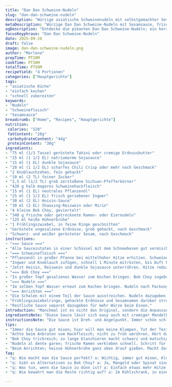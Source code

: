 ```yaml
---
title: "Dan Dan Schweine-Nudeln"
slug: "dan-dan-schweine-nudeln"
description: "Würzige asiatische Schweinenudeln mit selbstgemachter Sesamsauce, frischem Bok Choy und pikantem Chili Crisp. Alternativ mit Erdnussbutter zubereitet, ergänzt durch frisch gehackten Ingwer und Knoblauch. Die Sauce wird eingekocht, bis sie dick und aromatisch ist. Zart gegarter Schweinehackbraten mit scharfem Sichuan-Pfeffer. Frische Ramen oder Eiernudeln, al dente gekocht. Bok Choy wird kurz blanchiert, noch knackig aber weich. Garniert mit gerösteten Erdnüssen und schwarzen/weißen Sesamsamen. Für ausgewogene Texturen, würzige Tiefe, herzhafte Umami-Explosion. Flexibel mit Gemüsevariationen oder veganer Sauce."
metaDescription: "Würzige Dan Dan Schweine-Nudeln mit Sesamsauce, frischem Bok Choy und scharfem Chili Crisp; perfektes Umami-Erlebnis für den Gaumen."
ogDescription: "Entdecke die pikanten Dan Dan Schweine-Nudeln; ein herzhaftes Gericht mit vielen Aromen und variablen Zutaten; perfektes Abendessen."
focusKeyphrase: "Dan Dan Schweine-Nudeln"
date: 2025-09-26
draft: false
image: dan-dan-schweine-nudeln.png
author: "Marlena"
prepTime: PT20M
cookTime: PT30M
totalTime: PT50M
recipeYield: "4 Portionen"
categories: ["Hauptgerichte"]
tags:
- "asiatische Küche"
- "einfach kochen"
- "schnell zubereiten"
keywords:
- "Nudeln"
- "Schweinefleisch"
- "Sesamsauce"
breadcrumb: ["Home", "Recipes", "Hauptgerichte"]
nutrition: 
 calories: "520"
 fatContent: "28g"
 carbohydrateContent: "44g"
 proteinContent: "30g"
ingredients:
- "75 ml (1/3 Tasse) geröstete Tahini oder cremige Erdnussbutter"
- "25 ml (1 1/2 EL) natriumarme Sojasauce"
- "15 ml (1 EL) dunkle Sojasauce"
- "20 ml (1 1/2 EL) scharfes Chili Crisp oder mehr nach Geschmack"
- "2 Knoblauchzehen, fein gehackt"
- "10 ml (2 TL) feiner Zucker"
- "2,5 ml (1/2 TL) grob zerstoßene Sichuan-Pfefferkörner"
- "420 g halb mageres Schweinehackfleisch"
- "15 ml (1 EL) neutrales Pflanzenöl"
- "25 ml (1 1/2 EL) frisch geriebener Ingwer"
- "30 ml (2 EL) Hoisin-Sauce"
- "30 ml (2 EL) Shaoxing-Reiswein oder Mirin"
- "4 kleine Bok Choy, geviertelt"
- "340 g frische oder getrocknete Ramen- oder Eiernudeln"
- "125 ml heiße Hühnerbrühe"
- "1 Frühlingszwiebel, in feine Ringe geschnitten"
- "Geröstete ungesalzene Erdnüsse, grob gehackt, nach Geschmack"
- "Schwarz- und weißer gerösteter Sesam, nach Geschmack"
instructions:
- "=== Sauce ==="
- "Alle Saucezutaten in einer Schüssel mit dem Schneebesen gut vermischen, bis die Paste schön glatt ist. Die Tahini oder Erdnussbutter bestimmt Textur und Geschmack, beim ersten Mal besser vorsichtig dosieren. Sauce beiseite stellen, entfaltet später Aroma."
- "=== Schweinefleisch ==="
- "Pflanzenöl in großer Pfanne bei mittelhoher Hitze erhitzen. Schweinehack zugeben. Mit Holzlöffel zerpflücken, geduldig anbraten, bis erste braune Stellen sichtbar und Flüssigkeit verdampft — ca. 7-9 Minuten. Wichtiger Punkt: Nicht zu früh rühren, damit sich Röstaromen bilden."
- "Ingwer und Knoblauch zufügen, schnell 1 Minute mitrösten, bis Duft kräftig. Gefahr: Knoblauchverbrennung vermeiden, sonst bitter."
- "Jetzt Hoisin, Reiswein und dunkle Sojasauce unterrühren. Hitze reduzieren, Flüssigkeit bei leichter Knistern langsam einkochen lassen, bis dicklich-glänzende Sauce am Fleisch haftet. Mindestens 5 Minuten. Mit Sichuan-Pfeffer würzen; frisch zerstoßen, sonst verliert Aroma. Abschmecken, bei Bedarf nachwürzen."
- "=== Bok Choy ==="
- "In großer Topf gesalzenes Wasser zum Kochen bringen. Bok Choy zugeben und nur 2-2 1/2 Minuten blanchieren, bis die Blattstiele zart aber noch knackig sind. Farbe leuchtend grün. Sofort mit Schaumlöffel herausheben, auf Teller abtropfen lassen, sonst werden sie matschig."
- "=== Nudeln ==="
- "Im selben Topf Wasser erneut zum Kochen bringen. Nudeln nach Packungsanleitung etwa 2-3 Minuten al dente garen. Wenn frische Ramen, schneller beobachten, damit sie nicht zusammenkleben. Vorgang: Abschütten, kurz kalt abschrecken, sonst verkleben Nudeln in der Schüssel."
- "=== Anrichten ==="
- "Die Schalen mit einem Teil der Sauce ausstreichen. Nudeln dazugeben. Schweinefleisch darauf verteilen, Bok Choy daneben legen. Heißer Hühnerbrühe über Nudeln und Gemüse gießen, um alles zu verbinden und leichter zu machen."
- "Frühlingszwiebelringe, gehackte Erdnüsse und Sesamsamen darüber streuen. Farbtupfer, knackige Textur, Aroma. Sofort servieren, damit nichts durchweicht."
- "Restliche Sauce separat dazugeben für mehr Würze beim Essen."
introduction: "Manchmal ist es nicht das Original, sondern die Anpassungen, die den Unterschied machen. Tahini statt Erdnussbutter funktioniert bei mir besser, aus Gründen—cremiger, weniger süß, mehr Tiefe. Sichuan-Pfeffer im Ganzen und frisch zerstoßen — der Duft direkt eine Offenbarung, nicht diese vorgemahlenen Pulver, die fade bleiben. Das Anbraten vom Hack sollte langsam und mit Geduld geschehen, damit das Fleisch Röstaromen entwickelt und die Sauce richtig haftet. Bok Choy ist anspruchsvoll, zu lange blanchiert wird matschig, zu kurz nicht gar, das Auge ist hier das beste Auge. Ich koche die Nudeln immer in frischem Wasser am Ende, sonst spült man zu viel Aroma weg. Mit Bouillon drüber wird die Schüssel lebendig, sorgt für Frische zwischen den kräftigen Saucenbissen."
ingredientsNote: "Diese Sauce lässt sich easy auch mit cremiger Mandelbutter machen, falls man Erdnüsse meiden will. Statt Hoisin geht auch eine Mischung aus Sojasauce und einem Klecks Miso für Umami. Chilicrisp ist ein universeller Alleskönner, notfalls mit Chiliflocken und geröstetem Knoblauch selbstgemacht. Frischer Ingwer ist unerlässlich, bau niemals nur Pulver ein, das fehlt schlicht die Frische. Sichuan-Pfeffer kann man grob mahlen oder zerstoßen, wichtig ist die frische Freisetzung der ätherischen Öle, die leicht benebeln und prickeln. Falls keine Shaoxing-Wein zu haben, einfach Mirin oder trockener Weißwein verwenden, der hilft, die Aromen zu entfalten und Fettschmelze zu beschleunigen."
instructionsNote: "Die Sauce ist Dreh- und Angelpunkt. Immer schön schlagen, damit keine Klümpchen bleiben. Beim Anbraten vom Hack nicht zu früh rühren; Fleisch muss sich erstmal Farbe holen. Ist dort zu viel Flüssigkeit, zu nasse Pfanne, wird es eher kochen als braten – also kaum Röstaromen. Der Ingwer gibt Aroma, Knoblauch sollte nur kurz mitrösten, nicht braun werden. Sauce einkochen, bis sie dick am Fleisch haftet—hier hilft Geduld, wenn es zu feucht wirkt, einfach etwas Hitze hochdrehen und rühren. Bok Choy kurz in sprudelndem Wasser, nicht zu lange, sonst verliert man die Farbe und nervige Konsistenz. Nudeln al dente, nicht verkochen, dann nicht spülen, die Sauce soll haften bleiben. Beim Servieren Bouillon heiß drüber geben, das macht Sache lebendig, vor allem wenn man die Mischung trocken findet. Garnierung frisch, erst am Schluss, sonst wird alles matschig. Schnell servieren, die Aromen ändern sich schnell, wir wollen Hitze, Textur, Duft. Hält sich 1-2 Tage, kalt schmeckt es anders, dann Sauce neu erwärmen, damit sich die Aromen entfalten."
tips:
- "Immer die Sauce gut mixen; hier will man keine Klumpen. Tut der Textur nicht gut. Ich benutze einen Schneebesen, geht schneller. Tahini ist dickflüssiger; man könnte weniger verwenden. Nach Geschmack einfach anpassen. Bei Erdnussbutter mehr Aroma."
- "Achte beim Anbraten vom Hackfleisch; nicht zu früh umrühren. Hört das Sizzling auf, hat es zu viel Flüssigkeit. Die Röstaromen sind wichtig. Geduld? Ja, ein bisschen warten lohnt sich. Für mehr Tiefe, frisch zerstoßenen Sichuan-Pfeffer nehmen, wirkt Wunder."
- "Bok Choy trickreich; zu lange blanchieren macht schwarz und matschig. Nur 2-2 1/2 Minuten, dann ist's gut. Wasser sprudelnd heiß; das bewahrt die Farbe. Beim Abgießen zügig sein, alles bleibt knackig und frisch. Sieht schöner aus, wenn man es gut hinbekommt."
- "Nudeln al dente garen; frische Ramen verkleben schnell. Schritt für Schritt beobachten; das Timing ist hier entscheidend. Kaltes Wasser dazu? Ja, hilft zum Abrinnen. Reste kann man am nächsten Tag auch mit neuer Brühe aufwärmen, wird gut gerade für die Aromen."
- "Beim Anrichten; heisse Hühnerbrühe ganz oben drauf gießen. Macht das Gericht lebendig. Die Aromen verbinden sich besser. Frühlingszwiebeln frisch dazu?  Ja, die Farbe ist gut und knackig. Zucker für die Balance; nicht vergessen, aber nicht zu viel, das wäre nah am Süßen."
faq:
- "q: Wie macht man die Sauce perfekt? a: Wichtig, immer gut mixen, Klumpen vermeiden. Beherzige, die Materialien müssen schön glatt sein, dann zart im Geschmack. Probier Tahini; es hat mehr Tiefe aber weniger Süße."
- "q: Gibt es Alternativen zu Bok Choy? a: Ja, Mangold oder Spinat sind ebenfalls schöne Optionen. Mangold mehr im Geschmack, Spinat sehr zart. Sind flott vorbereitet. Blanchieren bleibt wichtig, timing ist alles."
- "q: Was tun, wenn die Sauce zu dünn ist? a: Einfach etwas mehr Hitze. Schnell einreduzieren. Geduld hilft, auch dann umrühren, damit nichts ansetzt. Würziger bekommen? Noch mehr Sichuan-Pfeffer zerstoßen hinzufügen."
- "q: Wie bewahrt man die Reste richtig auf? a: Im Kühlschrank, in einem luftdichten Behälter, bleibt es frisch. Du kannst die Brühe separieren. Muss gut durchwärmen. Reste schmecken anderweitig, also am besten gleich aufwärmen."

---
```

